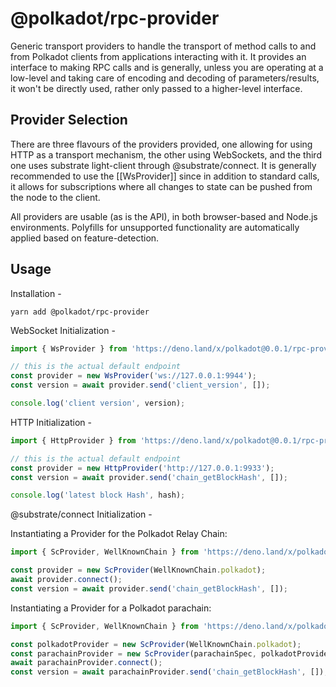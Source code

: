 # @polkadot/rpc-provider

Generic transport providers to handle the transport of method calls to and from Polkadot clients from applications interacting with it. It provides an interface to making RPC calls and is generally, unless you are operating at a low-level and taking care of encoding and decoding of parameters/results, it won't be directly used, rather only passed to a higher-level interface.

## Provider Selection

There are three flavours of the providers provided, one allowing for using HTTP as a transport mechanism, the other using WebSockets, and the third one uses substrate light-client through @substrate/connect. It is generally recommended to use the [[WsProvider]] since in addition to standard calls, it allows for subscriptions where all changes to state can be pushed from the node to the client.

All providers are usable (as is the API), in both browser-based and Node.js environments. Polyfills for unsupported functionality are automatically applied based on feature-detection.

## Usage

Installation -

```
yarn add @polkadot/rpc-provider
```

WebSocket Initialization -

```javascript
import { WsProvider } from 'https://deno.land/x/polkadot@0.0.1/rpc-provider/ws/index.ts';

// this is the actual default endpoint
const provider = new WsProvider('ws://127.0.0.1:9944');
const version = await provider.send('client_version', []);

console.log('client version', version);
```

HTTP Initialization -

```javascript
import { HttpProvider } from 'https://deno.land/x/polkadot@0.0.1/rpc-provider/mod.ts';

// this is the actual default endpoint
const provider = new HttpProvider('http://127.0.0.1:9933');
const version = await provider.send('chain_getBlockHash', []);

console.log('latest block Hash', hash);
```

@substrate/connect Initialization -

Instantiating a Provider for the Polkadot Relay Chain:
```javascript
import { ScProvider, WellKnownChain } from 'https://deno.land/x/polkadot@0.0.1/rpc-provider/substrate-connect/index.ts';

const provider = new ScProvider(WellKnownChain.polkadot);
await provider.connect();
const version = await provider.send('chain_getBlockHash', []);
```

Instantiating a Provider for a Polkadot parachain:
```javascript
import { ScProvider, WellKnownChain } from 'https://deno.land/x/polkadot@0.0.1/rpc-provider/substrate-connect/index.ts';

const polkadotProvider = new ScProvider(WellKnownChain.polkadot);
const parachainProvider = new ScProvider(parachainSpec, polkadotProvider);
await parachainProvider.connect();
const version = await parachainProvider.send('chain_getBlockHash', []);
```
